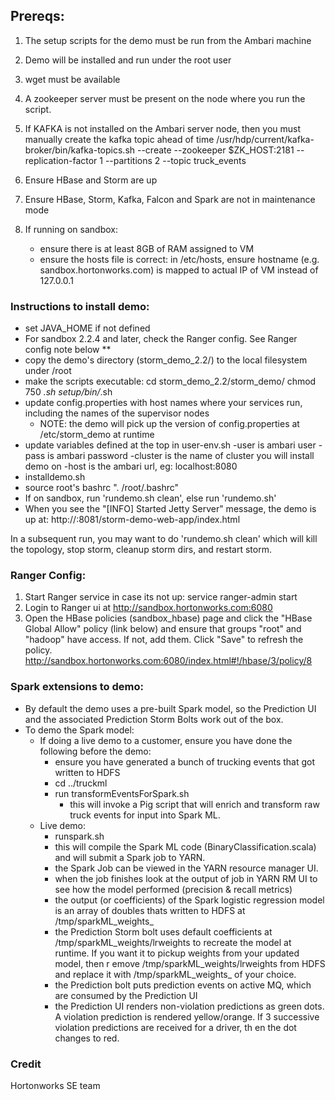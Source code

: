 ## Prereqs:
1) The setup scripts for the demo must be run from the Ambari machine
2) Demo will be installed and run under the root user
3) wget must be available
4) A zookeeper server must be present on the node where you run the script.
5) If KAFKA is not installed on the Ambari server node, then you must manually create the kafka topic ahead of time
  /usr/hdp/current/kafka-broker/bin/kafka-topics.sh --create --zookeeper $ZK_HOST:2181 --replication-factor 1 --partitions 2 --topic truck_events

6) Ensure HBase and Storm are up
7) Ensure HBase, Storm, Kafka, Falcon and Spark are not in maintenance mode
9) If running on sandbox:
	- ensure there is at least 8GB of RAM assigned to VM
	- ensure the hosts file is correct: in /etc/hosts, ensure hostname (e.g. sandbox.hortonworks.com) is mapped to actual IP of VM instead of 127.0.0.1

### Instructions to install demo:
- set JAVA_HOME if not defined
- For sandbox 2.2.4 and later, check the Ranger config. See Ranger config note below **
- copy the demo's directory (storm_demo_2.2/) to the local filesystem under /root
- make the scripts executable:
  cd storm_demo_2.2/storm_demo/
  chmod 750 *.sh setup/bin/*.sh
- update config.properties with host names where your services run,  including the names of the supervisor nodes
	- NOTE: the demo will pick up the version of config.properties at /etc/storm_demo at runtime
- update variables defined at the top in user-env.sh
	-user is ambari user
	-pass is ambari password
	-cluster is the name of cluster you will install demo on
	-host is the ambari url, eg: localhost:8080
- installdemo.sh
- source root's bashrc ". /root/.bashrc"
- If on sandbox, run 'rundemo.sh clean', else run 'rundemo.sh'
- When you see the "[INFO] Started Jetty Server" message, the demo is up at: http://<yourhost>:8081/storm-demo-web-app/index.html

In a subsequent run, you may want to do 'rundemo.sh clean' which will kill the topology, stop storm, cleanup storm dirs, and restart storm.

### Ranger Config:
1. Start Ranger service in case its not up: service ranger-admin start
2. Login to Ranger ui at http://sandbox.hortonworks.com:6080
3. Open the HBase policies (sandbox_hbase) page and click the "HBase Global Allow" policy (link below) and ensure that groups "root" and "hadoop" have access. If not, add them. Click "Save" to refresh the policy.
http://sandbox.hortonworks.com:6080/index.html#!/hbase/3/policy/8


### Spark extensions to demo:

- By default the demo uses a pre-built Spark model, so the Prediction UI and the associated Prediction Storm Bolts work out of the box.
- To demo the Spark model:
	- If doing a live demo to a customer, ensure you have done the following before the demo:
		- ensure you have generated a bunch of trucking events that got written to HDFS 
		- cd ../truckml
		- run transformEventsForSpark.sh
			- this will invoke a Pig script that will enrich and transform raw truck events for input into Spark ML. 
	- Live demo:
		- runspark.sh
		- this will compile the Spark ML code (BinaryClassification.scala) and will submit a Spark job to YARN.
		- the Spark Job can be viewed in the YARN resource manager UI. 
		- when the job finishes look at the output of job in YARN RM UI to see how the model performed (precision & recall metrics)
		- the output (or coefficients) of the Spark logistic regression model is an array of doubles thats written to HDFS at /tmp/sparkML_weights_<timestamp>
		- the Prediction Storm bolt uses default coefficients at /tmp/sparkML_weights/lrweights to recreate the model at runtime. If you want it to pickup weights from your updated model, then r		    emove /tmp/sparkML_weights/lrweights from HDFS and replace it with /tmp/sparkML_weights_<timestamp> of your choice.
		- the Prediction bolt puts prediction events on active MQ, which are consumed by the Prediction UI
		- the Prediction UI renders non-violation predictions as green dots. A violation prediction is rendered yellow/orange. If 3 successive violation predictions are received for a driver, th		    en the dot changes to red. 


### Credit
Hortonworks SE team
